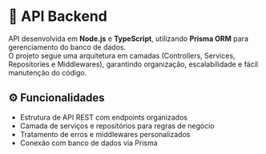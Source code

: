 # 🧩 API Backend

API desenvolvida em **Node.js** e **TypeScript**, utilizando **Prisma ORM** para gerenciamento do banco de dados.  
O projeto segue uma arquitetura em camadas (Controllers, Services, Repositories e Middlewares), garantindo organização, escalabilidade e fácil manutenção do código.

## ⚙️ Funcionalidades
- Estrutura de API REST com endpoints organizados  
- Camada de serviços e repositórios para regras de negócio  
- Tratamento de erros e middlewares personalizados  
- Conexão com banco de dados via Prisma  
